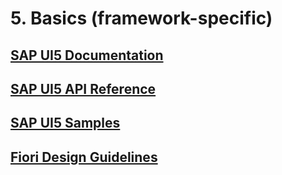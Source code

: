 # 5. Basics (framework-specific)

## [SAP UI5 Documentation](https://sapui5.hana.ondemand.com/#/topic)

## [SAP UI5 API Reference](https://sapui5.hana.ondemand.com/#/api)

## [SAP UI5 Samples](https://sapui5.hana.ondemand.com/#/controls)

## [Fiori Design Guidelines](https://experience.sap.com/fiori-design-web/)
